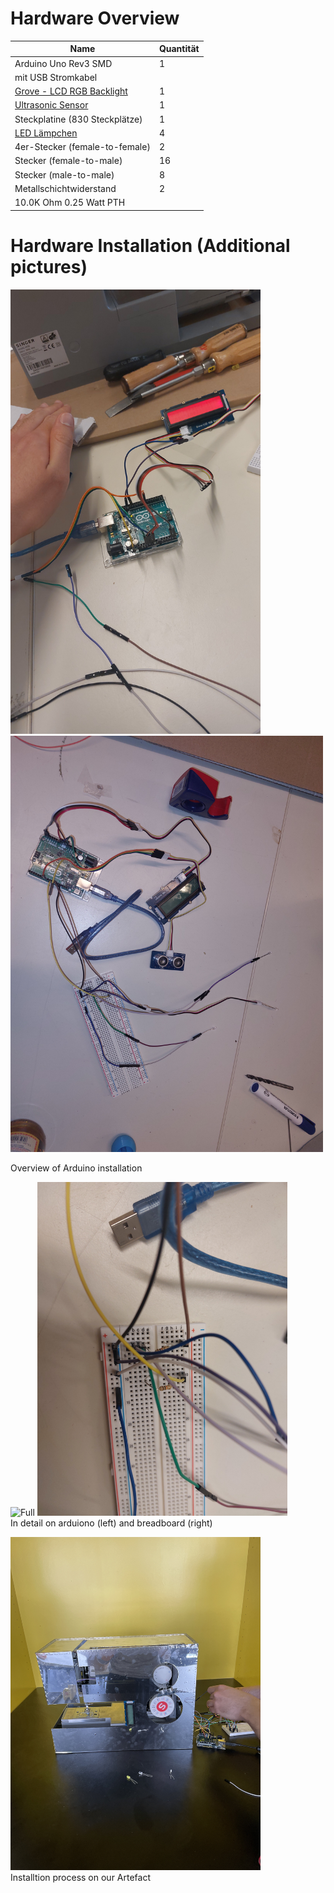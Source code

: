 # Hardware Overview
| Name                                                                                                            | Quantität |
|---------------------------------------------------------------------------------------------------------------------------|--------------------|
| Arduino Uno Rev3 SMD                                                                                                      | 1                  |
| mit USB Stromkabel                                                                                                        |                    |
| [Grove - LCD RGB Backlight](https://wiki.seeedstudio.com/Grove-LCD_RGB_Backlight)           | 1                  |
| [Ultrasonic Sensor](https://create.arduino.cc/projecthub/rztronics/ultrasonic-range-detector-using-arduino-and-sr-04f-8a804d?ref=search) | 1 |
| Steckplatine (830 Steckplätze)                                                                                            | 1                  |
| [LED Lämpchen](https://create.arduino.cc/projecthub/karmette/basic-led-setup-for-beginners-0a124a)                 | 4                  |
| 4er-Stecker (female-to-female)                                                                                            | 2                  |
| Stecker (female-to-male)                                                                                                  | 16                 |
| Stecker (male-to-male)                                                                                                    | 8                  |
| Metallschichtwiderstand                                                                                                   | 2                  |
| 10.0K Ohm 0.25 Watt PTH                                                                                                   |                    |


# Hardware Installation (Additional pictures)




<img src="img/full.jpeg" alt="Full" width="400"/> <img src="img/full2.jpg" alt="Full2" width="500"/> <br>

Overview of Arduino installation <br>


<img src="img/arduino.jpg" alt="Full" width="400"/> <img src="img/steckplatine.jpg" alt="Full2" width="400"/> <br>
In detail on arduiono (left) and breadboard (right) <br>

<img src="img/lcdInstalltion.jpeg" alt="Full" width="400"/> <br>
Installtion process on our Artefact
